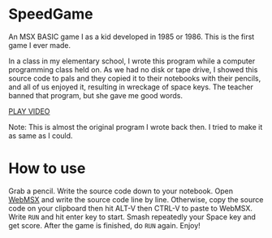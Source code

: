 # SpeedGame
An MSX BASIC game I as a kid developed in 1985 or 1986. This is the first game I ever made.

In a class in my elementary school, I wrote this program while a computer programming class held on. As we had no disk or tape drive, I showed this source code to pals and they copied it to their notebooks with their pencils, and all of us enjoyed it, resulting in wreckage of space keys. The teacher banned that program, but she gave me good words.

[PLAY VIDEO](https://youtu.be/XLkCvbMeQgM)

Note: This is almost the original program I wrote back then. I tried to make it as same as I could.

# How to use

Grab a pencil. Write the source code down to your notebook.
Open [WebMSX](https://webmsx.org/) and write the source code line by line.
Otherwise, copy the source code on your clipboard then hit ALT-V then CTRL-V to paste to WebMSX.
Write `RUN` and hit enter key to start.
Smash repeatedly your Space key and get score.
After the game is finished, do `RUN` again. Enjoy!
